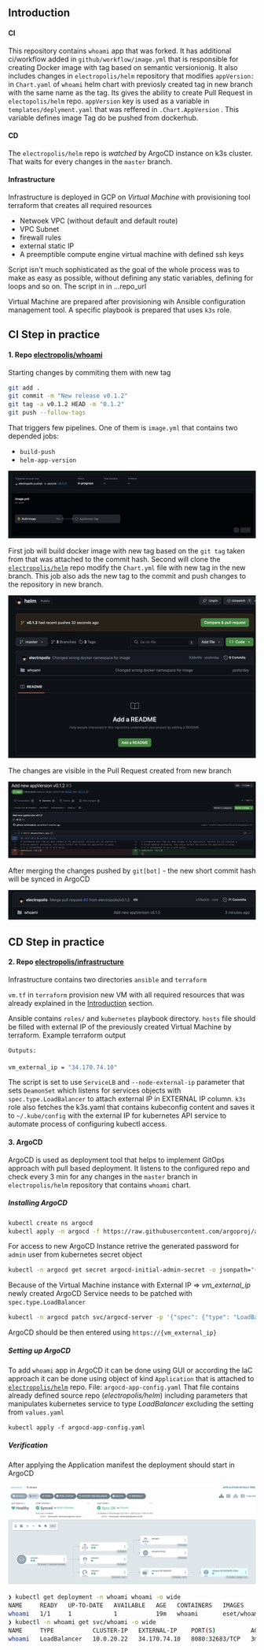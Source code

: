 ## Introduction

#### CI

This repository contains `whoami` app that was forked. It has additional ci/workflow added in `github/workflow/image.yml` that is responsible for creating Docker image with tag based on semantic versionionig. It also includes changes in `electropolis/helm` repository that modifies `appVersion:` in `Chart.yaml` of `whoami` helm chart with previosly created tag in new branch with the same name as the tag. Its gives the ability to create Pull Request in `electopolis/helm` repo. `appVersion` key is used as a variable in `templates/deplyment.yaml` that was reffered in `.Chart.AppVersion` . This variable defines image Tag do be pushed from dockerhub. 

#### CD

The `electropolis/helm` repo is *watched* by ArgoCD instance on k3s cluster. That waits for every changes in the `master` branch. 

#### Infrastructure

Infrastructure is deployed in GCP on *Virtual Machine* with provisioning tool terraform that creates all required resources
 - Netwoek VPC (without default and default route)
 - VPC Subnet 
 - firewall rules
 - external static IP
 - A preemptible compute engine virtual machine with defined ssh keys

Script isn't much sophisticated as the goal of the whole process was to make as easy as possible, without defining any static variables, defining for loops and so on. The script in in ...repo_url

Virtual Machine are prepared after provisioning wih Ansible configuration management tool. A specific playbook is prepared that uses `k3s` role. 


## CI Step in practice

#### 1. Repo [electropolis/whoami](https://github.com/electropolis/whoami)

Starting changes by commiting them with new tag 

```zsh
git add .
git commit -m "New release v0.1.2"
git tag -a v0.1.2 HEAD -m "0.1.2"
git push --follow-tags
```
That triggers few pipelines. One of them is `image.yml` that contains two depended jobs: 
 * `build-push`
 * `helm-app-version`

![c1](img/c1.png)

First job will build docker image with new tag based on the `git tag` taken from  that was attached to the commit hash. Second will clone the [`electropolis/helm`](https://github.com/electropolis/helm) repo modify the `Chart.yml` file with new tag in the new branch. This job also ads the new tag to the commit and push changes to the repository in new branch. 

![c1](img/c2.png)

The changes are visible in the Pull Request created from new branch

![c1](img/c3.png)

After merging the changes pushed by `git[bot]` - the new short commit hash will be synced in ArgoCD

![c1](img/c4.png)

## CD Step in practice

#### 2. Repo [electropolis/infrastructure](https://github.com/electropolis/infrastructure)

Infrastructure contains two directories `ansible` and `terraform`

`vm.tf` in `terraform` provision new VM with all required resources that was already explained in the [Introduction](#introduction) section.

Ansible contains `roles/` and `kubernetes` playbook directory. `hosts` file should be filled with external IP of the previously created Virtual Machine by terraform. Example terraform output

```bash
Outputs:

vm_external_ip = "34.170.74.10"
```

The script is set to use `ServiceLB` and `--node-external-ip` parameter that sets `DeamonSet` which listens for services objects with `spec.type.LoadBalancer` to attach external IP in EXTERNAL IP column. 
`k3s` role also fetches the k3s.yaml that contains kubeconfig content and saves it to `~/.kube/config` with the external IP for kubernetes API service to automate process of configuring kubectl access.

#### 3. ArgoCD

ArgoCD is used as deployment tool that helps to implement GitOps approach with pull based deployment. It listens to the configured repo and check every 3 min for any changes in the `master` branch in `electropolis/helm` repository that contains `whoami` chart. 

##### Installing ArgoCD

```bash
kubectl create ns argocd
kubectl apply -n argocd -f https://raw.githubusercontent.com/argoproj/argo-cd/stable/manifests/install.yaml
```
For access to new ArgoCD Instance retrive the generated password for `admin` user from kubernetes secret object

```bash
kubectl -n argocd get secret argocd-initial-admin-secret -o jsonpath="{.data.password}" | base64 -d
```

Because of the Virtual Machine instance with External IP => _vm_external_ip_ newly created ArgoCD Service needs to be patched  with `spec.type.LoadBalancer` 

```bash
kubectl -n argocd patch svc/argocd-server -p '{"spec": {"type": "LoadBalancer"}}'
```

ArgoCD should be then entered using `https://{vm_external_ip}`

##### Setting up ArgoCD

To add `whoami` app in ArgoCD it can be done using GUI or according the IaC approach it can be done using object of kind `Application` that is attached to [`electropolis/helm`](https://github.com/electropolis/helm) repo. File: `argocd-app-config.yaml` That file contains already defined source repo (_electropolis/helm_) including parameters that manipulates kubernetes service to type _LoadBalancer_ excluding the setting from `values.yaml` 

```
kubectl apply -f argocd-app-config.yaml
```

##### Verification

After applying the Application manifest the deployment should start in ArgoCD

![c1](img/c5.png)

```bash
❯ kubectl get deployment -n whoami whoami -o wide
NAME     READY   UP-TO-DATE   AVAILABLE   AGE   CONTAINERS   IMAGES               SELECTOR
whoami   1/1     1            1           19m   whoami       eset/whoami:v0.1.2   app.kubernetes.io/instance=whoami,app.kubernetes.io/name=whoami
❯ kubectl -n whoami get svc/whoami -o wide
NAME     TYPE           CLUSTER-IP   EXTERNAL-IP    PORT(S)          AGE     SELECTOR
whoami   LoadBalancer   10.0.20.22   34.170.74.10   8080:32683/TCP   3m24s   app.kubernetes.io/instance=whoami,app.kubernetes.io/name=whoami
```
